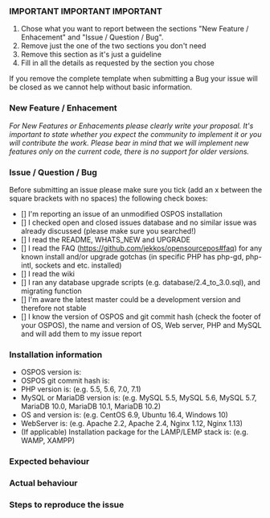 ### IMPORTANT IMPORTANT IMPORTANT

1. Chose what you want to report between the sections "New Feature / Enhacement" and "Issue / Question / Bug".
2. Remove just the one of the two sections you don't need 
3. Remove this section as it's just a guideline
4. Fill in all the details as requested by the section you chose

If you remove the complete template when submitting a Bug your issue will be closed as we cannot help without basic information.


### New Feature / Enhacement

*For New Features or Enhacements please clearly write your proposal.
It's important to state whether you expect the community to implement it or you will contribute the work.
Please bear in mind that we will implement new features only on the current code, there is no support for older versions.*


### Issue / Question / Bug

Before submitting an issue please make sure you tick (add an x between the square brackets with no spaces) the following check boxes:

- [] I'm reporting an issue of an unmodified OSPOS installation
- [] I checked open and closed issues database and no similar issue was already discussed (please make sure you searched!)
- [] I read the README, WHATS_NEW and UPGRADE
- [] I read the FAQ (https://github.com/jekkos/opensourcepos#faq) for any known install and/or upgrade gotchas (in specific PHP has php-gd, php-intl, sockets and etc. installed)
- [] I read the wiki
- [] I ran any database upgrade scripts (e.g. database/2.4_to_3.0.sql), and migrating function
- [] I'm aware the latest master could be a development version and therefore not stable
- [] I know the version of OSPOS and git commit hash (check the footer of your OSPOS), the name and version of OS, Web server, PHP and MySQL and will add them to my issue report

### Installation information

- OSPOS version is:
- OSPOS git commit hash is: 
- PHP version is:   (e.g. 5.5, 5.6, 7.0, 7.1)
- MySQL or MariaDB version is:   (e.g. MySQL 5.5, MySQL 5.6, MySQL 5.7, MariaDB 10.0, MariaDB 10.1, MariaDB 10.2)
- OS and version is:   (e.g. CentOS 6.9, Ubuntu 16.4, Windows 10)
- WebServer is:   (e.g. Apache 2.2, Apache 2.4, Nginx 1.12, Nginx 1.13)
- (If applicable) Installation package for the LAMP/LEMP stack is:   (e.g. WAMP, XAMPP)

### Expected behaviour


### Actual behaviour


### Steps to reproduce the issue
